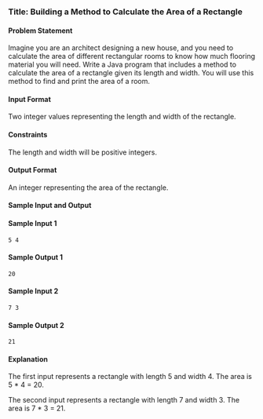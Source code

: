 ### Title: Building a Method to Calculate the Area of a Rectangle

#### Problem Statement

Imagine you are an architect designing a new house, and you need to calculate the area of different rectangular rooms to know how much flooring material you will need. Write a Java program that includes a method to calculate the area of a rectangle given its length and width. You will use this method to find and print the area of a room.

#### Input Format

Two integer values representing the length and width of the rectangle.

#### Constraints

The length and width will be positive integers.

#### Output Format

An integer representing the area of the rectangle.

#### Sample Input and Output

#### Sample Input 1

`5 4`

#### Sample Output 1

`20`

#### Sample Input 2

`7 3`

#### Sample Output 2

`21`

#### Explanation

The first input represents a rectangle with length 5 and width 4. The area is 5 * 4 = 20.

The second input represents a rectangle with length 7 and width 3. The area is 7 * 3 = 21.
